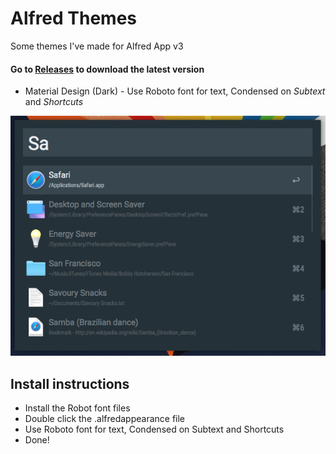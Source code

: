 # Alfred Themes
Some themes I've made for Alfred App v3
#### Go to [Releases](https://github.com/jaminroe/Alfred-Themes/releases) to download the latest version


* Material Design (Dark) - Use Roboto font for text, Condensed on _Subtext_ and _Shortcuts_

![Material Design (Dark)](https://github.com/jaminroe/Alfred-Themes/blob/master/Images/Material%20Design%20(Dark).png)

## Install instructions
* Install the Robot font files
* Double click the .alfredappearance file
* Use Roboto font for text, Condensed on Subtext and Shortcuts
* Done!
